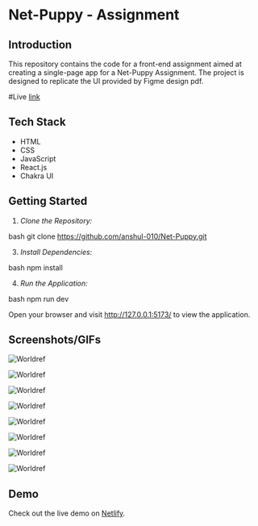 # Net-Puppy - Assignment

## Introduction

This repository contains the code for a front-end assignment aimed at creating a single-page app for a Net-Puppy Assignment. The project is designed to replicate the UI provided by Figme design pdf.




#Live [link](https://65f1d11e68d5a73e5bf79c58--genuine-twilight-a59eb1.netlify.app/)

## Tech Stack

- HTML
- CSS
- JavaScript
- React.js
- Chakra UI


## Getting Started

1. *Clone the Repository:*

bash
git clone https://github.com/anshul-010/Net-Puppy.git


3. *Install Dependencies:*

bash
npm install


4. *Run the Application:*

bash
npm run dev


Open your browser and visit http://127.0.0.1:5173/ to view the application.

## Screenshots/GIFs


![Worldref](https://github.com/anshul-010/Net-Puppy/assets/93611786/ce803ee3-cdbc-4746-96ac-55d8ff329075)


![Worldref](https://github.com/anshul-010/Net-Puppy/assets/93611786/18d8438e-0d87-4d40-81b1-4bb814cf1f44)


![Worldref](https://github.com/anshul-010/Net-Puppy/assets/93611786/49d7a830-9bf7-4582-86b8-f2821e9a59d9)


![Worldref](https://github.com/anshul-010/Net-Puppy/assets/93611786/686854e9-4cea-4931-b9e8-13213e49662d)


![Worldref](https://github.com/anshul-010/Net-Puppy/assets/93611786/b3a85b8a-2a72-4bba-947a-d4dedb4bea22)


![Worldref](https://github.com/anshul-010/Net-Puppy/assets/93611786/b8df789b-0fbe-44a9-8100-7c1eaec2ab9a)


![Worldref](https://github.com/anshul-010/IdeaClan/assets/93611786/59b89a75-c783-4b54-8f60-53c058a01e06)


![Worldref](https://github.com/anshul-010/IdeaClan/assets/93611786/4d5dcdd2-2c93-4647-85e1-58d2f7062169)


## Demo

Check out the live demo on [Netlify](https://65f1d11e68d5a73e5bf79c58--genuine-twilight-a59eb1.netlify.app/).
